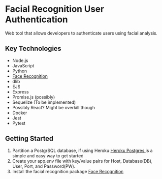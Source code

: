 # Facial Recognition User Authentication
<p> Web tool that allows developers to authenticate users using facial analysis. </p>

## Key Technologies
* Node.js
* JavaScript
* Python
* <a href="https://github.com/ageitgey/face_recognition"> Face Recognition </a>
* dlib
* EJS
* Express
* Promise.js (possibly)
* Sequelize (To be implemented)
* Possibly React? Might be overkill though
* Docker
* Jest
* Pytest


## Getting Started

1. Partition a PostgrSQL database, if using Heroku <a href="https://www.heroku.com/postgres"> Heroku Postgres </a> is a simple and easy way to get started
2. Create your app.env file with key/value pairs for Host, Database(DB), User, Port, and Password(PW).
3. Install the facial recognition package <a href="https://github.com/ageitgey/face_recognition"> Face Recognition </a>
